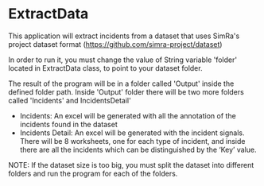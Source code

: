# ExtractData

This application will extract incidents from a dataset that uses SimRa's project dataset format (https://github.com/simra-project/dataset)

In order to run it, you must change the value of String variable 'folder' located in ExtractData class, to point to your dataset folder.

The result of the program will be in a folder called 'Output' inside the defined folder path. Inside 'Output' folder there will be two more folders called 'Incidents' and IncidentsDetail'
- Incidents: An excel will be generated with all the annotation of the incidents found in the dataset
- Incidents Detail: An excel will be generated with the incident signals. There will be 8 worksheets, one for each type of incident, and inside there are all the incidents which can be distinguished by the ‘Key’ value.

NOTE: If the dataset size is too big, you must split the dataset into different folders and run the program for each of the folders.
